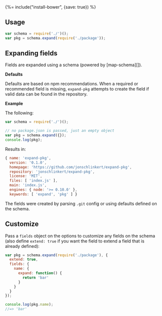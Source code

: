 {%= include("install-bower", {save: true}) %}

## Usage

```js
var schema = require('./')();
var pkg = schema.expand(require('./package'));
```

## Expanding fields

Fields are expanded using a schema (powered by [map-schema][]).

**Defaults**

Defaults are based on npm recommendations. When a required or recommended field is missing, `expand-pkg` attempts to create the field if valid data can be found in the repository.

**Example**

The following:

```js
var schema = require('./')();

// no package.json is passed, just an empty object
var pkg = schema.expand({});
console.log(pkg);
```

Results in:

```js
{ name: 'expand-pkg',
  version: '0.1.0',
  homepage: 'https://github.com/jonschlinkert/expand-pkg',
  repository: 'jonschlinkert/expand-pkg',
  license: 'MIT',
  files: [ 'index.js' ],
  main: 'index.js',
  engines: { node: '>= 0.10.0' },
  keywords: [ 'expand', 'pkg' ] }
```

The fields were created by parsing `.git` config or using defaults defined on the schema.

## Customize

Pass a `fields` object on the options to customize any fields on the schema (also define `extend: true` if you want the field to extend a field that is already defined):

```js
var pkg = schema.expand(require('./package'), {
  extend: true,
  fields: {
    name: {
      expand: function() {
        return 'bar'
      }
    }
  }
});

console.log(pkg.name);
//=> 'bar'
```


